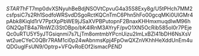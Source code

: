 $START$hFT7mp0dvXSNyuhBeBdjNSOVtCpvuG4a35S8Exy8g/U5tPHch7MM2csfpsiC7s2Rh1SodfoWRSvdDSgoRctKQCnTmC6Phn5hFo00gcqMKi0UlGMr4pAbk8KiqId1rV7PptXpPbWE9jJSaXVPBPutopnF2BnaxKHHmxmuqdlwM96hGN2QpTB4a7RnWZi3StOBpo/bK4lRnM3AYryF/pvO1XN5OcRib585oI0r7PEjeQc0uRTU5Y5yJTGsiqnmi7s7LjTm8omtmbYPcnUizu2ImLxBZl41bDH6NsXsVwt2ueCYeC0QBr7RAM1ci0p24wAbnmsKpj4FpOwQXZnVKhhHeXddUnEm4uQDGuglFsUN9/Optrp+VFQvRoEOf2ismacP$END$